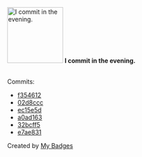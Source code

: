 <img src="https://my-badges.github.io/my-badges/evening-commits.png" alt="I commit in the evening." title="I commit in the evening." width="128">
<strong>I commit in the evening.</strong>
<br><br>

Commits:

- <a href="https://github.com/j0sh3rs/zed_backup/commit/f354612fbc08ea3ff4c612f0bbcddb27a0ad2d49">f354612</a>
- <a href="https://github.com/j0sh3rs/zed_backup/commit/02d8ccc904acb3fbc7592b0b88ed3d3a0e641577">02d8ccc</a>
- <a href="https://github.com/j0sh3rs/zed_backup/commit/ec15e5dc9c6967503309aeec25705ab6e9f1785b">ec15e5d</a>
- <a href="https://github.com/j0sh3rs/airprint-proxy/commit/a0ad1635e9d634a54098e5b22d8f5c79b55395ff">a0ad163</a>
- <a href="https://github.com/j0sh3rs/airprint-proxy/commit/32bcff5086aa24fbc3d8a2625745a24751bbd38c">32bcff5</a>
- <a href="https://github.com/j0sh3rs/airprint-proxy/commit/e7ae831eceb8e23edf2496fedfc3cea17b982400">e7ae831</a>


Created by <a href="https://github.com/my-badges/my-badges">My Badges</a>